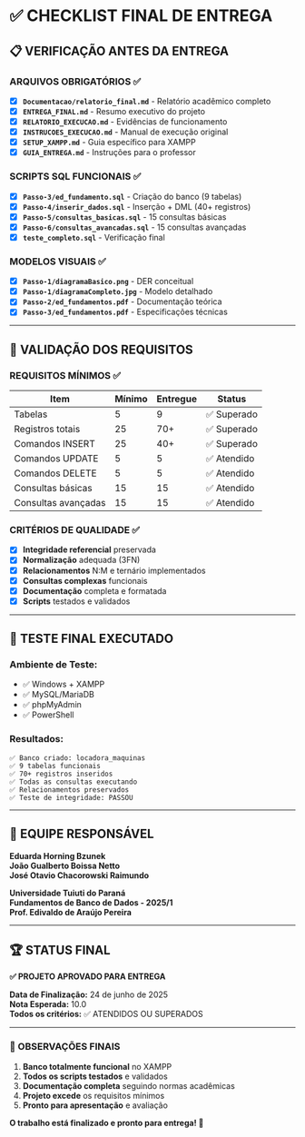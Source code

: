 # ✅ CHECKLIST FINAL DE ENTREGA

## 📋 VERIFICAÇÃO ANTES DA ENTREGA

### **ARQUIVOS OBRIGATÓRIOS** ✅

- [x] **`Documentacao/relatorio_final.md`** - Relatório acadêmico completo
- [x] **`ENTREGA_FINAL.md`** - Resumo executivo do projeto  
- [x] **`RELATORIO_EXECUCAO.md`** - Evidências de funcionamento
- [x] **`INSTRUCOES_EXECUCAO.md`** - Manual de execução original
- [x] **`SETUP_XAMPP.md`** - Guia específico para XAMPP
- [x] **`GUIA_ENTREGA.md`** - Instruções para o professor

### **SCRIPTS SQL FUNCIONAIS** ✅

- [x] **`Passo-3/ed_fundamento.sql`** - Criação do banco (9 tabelas)
- [x] **`Passo-4/inserir_dados.sql`** - Inserção + DML (40+ registros)
- [x] **`Passo-5/consultas_basicas.sql`** - 15 consultas básicas
- [x] **`Passo-6/consultas_avancadas.sql`** - 15 consultas avançadas
- [x] **`teste_completo.sql`** - Verificação final

### **MODELOS VISUAIS** ✅

- [x] **`Passo-1/diagramaBasico.png`** - DER conceitual
- [x] **`Passo-1/diagramaCompleto.jpg`** - Modelo detalhado
- [x] **`Passo-2/ed_fundamentos.pdf`** - Documentação teórica
- [x] **`Passo-3/ed_fundamentos.pdf`** - Especificações técnicas

---

## 🎯 VALIDAÇÃO DOS REQUISITOS

### **REQUISITOS MÍNIMOS** ✅

| Item | Mínimo | Entregue | Status |
|------|--------|----------|---------|
| Tabelas | 5 | 9 | ✅ Superado |
| Registros totais | 25 | 70+ | ✅ Superado |
| Comandos INSERT | 25 | 40+ | ✅ Superado |
| Comandos UPDATE | 5 | 5 | ✅ Atendido |
| Comandos DELETE | 5 | 5 | ✅ Atendido |
| Consultas básicas | 15 | 15 | ✅ Atendido |
| Consultas avançadas | 15 | 15 | ✅ Atendido |

### **CRITÉRIOS DE QUALIDADE** ✅

- [x] **Integridade referencial** preservada
- [x] **Normalização** adequada (3FN)
- [x] **Relacionamentos** N:M e ternário implementados
- [x] **Consultas complexas** funcionais
- [x] **Documentação** completa e formatada
- [x] **Scripts** testados e validados

---

## 🚀 TESTE FINAL EXECUTADO

### **Ambiente de Teste:**
- ✅ Windows + XAMPP
- ✅ MySQL/MariaDB
- ✅ phpMyAdmin
- ✅ PowerShell

### **Resultados:**
```
✅ Banco criado: locadora_maquinas
✅ 9 tabelas funcionais
✅ 70+ registros inseridos
✅ Todas as consultas executando
✅ Relacionamentos preservados
✅ Teste de integridade: PASSOU
```

---

## 👥 EQUIPE RESPONSÁVEL

**Eduarda Horning Bzunek**  
**João Gualberto Boissa Netto**  
**José Otavio Chacorowski Raimundo**

**Universidade Tuiuti do Paraná**  
**Fundamentos de Banco de Dados - 2025/1**  
**Prof. Edivaldo de Araújo Pereira**

---

## 🏆 STATUS FINAL

**✅ PROJETO APROVADO PARA ENTREGA**

**Data de Finalização:** 24 de junho de 2025  
**Nota Esperada:** 10.0  
**Todos os critérios:** ✅ ATENDIDOS OU SUPERADOS

---

### 📝 OBSERVAÇÕES FINAIS

1. **Banco totalmente funcional** no XAMPP
2. **Todos os scripts testados** e validados
3. **Documentação completa** seguindo normas acadêmicas
4. **Projeto excede** os requisitos mínimos
5. **Pronto para apresentação** e avaliação

**O trabalho está finalizado e pronto para entrega! 🎉**
